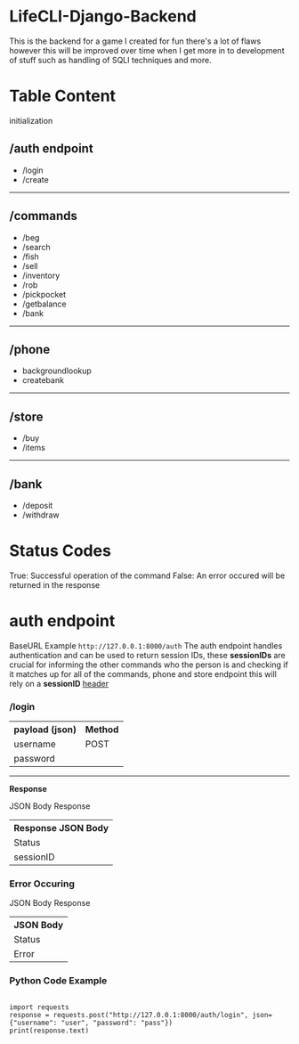 # LifeCLI-Django-Backend
This is the backend for a game I created for fun there's a lot of flaws however this will be improved over time when I get more in to development of stuff such as handling of SQLI techniques and more.

<h1>Table Content</h1>
initialization
<h2>/auth endpoint</h2>
<ul>
    <li>/login</li>
    <li>/create</li>
</ul>

<hr>

<h2>/commands</h2>
<ul>
    <li>/beg</li>
    <li>/search</li>
    <li>/fish</li>
    <li>/sell</li>
    <li>/inventory</li>
    <li>/rob</li>
    <li>/pickpocket</li>
    <li>/getbalance</li>
    <li>/bank</li>
</ul>

<hr>

<h2>/phone</h2>
<ul>
    <li>backgroundlookup</li>
    <li>createbank</li>
</ul>

<hr>

<h2>/store</h2>

<ul>
    <li>/buy</li>
    <li>/items</li>
</ul>


<hr>

<h2>/bank</h2>

<ul>
    <li>/deposit</li>
    <li>/withdraw</li>
</ul>

<h1>Status Codes</h1>
True: Successful operation of the command
False: An error occured will be returned in the response

<h1>auth endpoint</h1>

BaseURL Example
```http://127.0.0.1:8000/auth```
The auth endpoint handles authentication and can be used to return session IDs, these __sessionIDs__ are crucial for informing the other commands who the person is and checking if it matches up for all of the commands, phone and store endpoint this will rely on a <b>sessionID</b> <u><a href="https://developer.mozilla.org/en-US/docs/Glossary/Request_header">header</a></u>

<h3>/login</h3>
<table>
    <tr>
        <th>payload (json) </th>
        <th>Method</th>
    </tr>
    <tr>
        <td>username</td>
        <td>POST</td>
    </tr>
    <tr>
        <td>password</td>
    </tr>
</table>

<hr>
<b>Response</b>

JSON Body Response
<table>
    <tr>
        <th>Response JSON Body</th>
    </tr>
    <tr>
        <td>Status</td>
    </tr>
    <tr>
        <td>sessionID</td>
    </tr>
</table>

<h3>Error Occuring</h3>
JSON Body Response
<table>
    <tr>
        <th>JSON Body</th>
    </tr>
    <tr>
        <td>Status</td>
    </tr>
    <tr>
        <td>Error</td>
    </tr>
</table>

<h3>Python Code Example</h3>

<code>
import requests
response = requests.post("http://127.0.0.1:8000/auth/login", json={"username": "user", "password": "pass"})
print(response.text)
</code>
